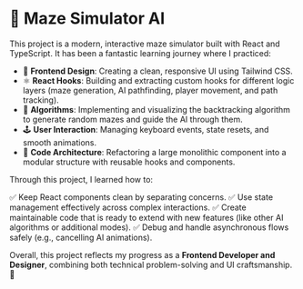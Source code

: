 # 🧩 Maze Simulator AI

This project is a modern, interactive maze simulator built with React and TypeScript. It has been a fantastic learning journey where I practiced:

* 🎨 **Frontend Design**: Creating a clean, responsive UI using Tailwind CSS.
* ⚛️ **React Hooks**: Building and extracting custom hooks for different logic layers (maze generation, AI pathfinding, player movement, and path tracking).
* 🧠 **Algorithms**: Implementing and visualizing the backtracking algorithm to generate random mazes and guide the AI through them.
* 🕹️ **User Interaction**: Managing keyboard events, state resets, and smooth animations.
* 🧩 **Code Architecture**: Refactoring a large monolithic component into a modular structure with reusable hooks and components.

Through this project, I learned how to:

✅ Keep React components clean by separating concerns.
✅ Use state management effectively across complex interactions.
✅ Create maintainable code that is ready to extend with new features (like other AI algorithms or additional modes).
✅ Debug and handle asynchronous flows safely (e.g., cancelling AI animations).

Overall, this project reflects my progress as a **Frontend Developer and Designer**, combining both technical problem-solving and UI craftsmanship. 🌟
